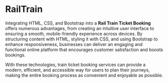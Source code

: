 # RailTrain

Integrating HTML, CSS, and Bootstrap into a **Rail Train Ticket Booking** offers numerous advantages, from creating an intuitive user interface to ensuring a smooth, mobile-friendly experience across devices. By structuring content with HTML, styling it with CSS, and using Bootstrap to enhance responsiveness, businesses can deliver an engaging and functional online platform that encourages customer satisfaction and boosts bookings.

With these technologies, train ticket booking services can provide a modern, efficient, and accessible way for users to plan their journeys, making the entire booking process as convenient and enjoyable as possible.
